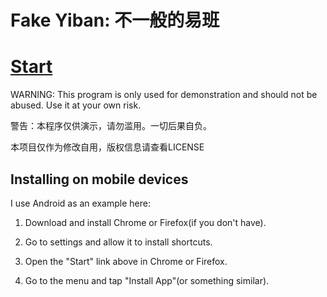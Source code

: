 # Fake Yiban: 不一般的易班

# [Start](https://lingluoluo.github.io/fake-yiban/dist/)

WARNING: This program is only used for demonstration and should not be abused. Use it at your own risk.

警告：本程序仅供演示，请勿滥用。一切后果自负。  

本项目仅作为修改自用，版权信息请查看LICENSE

## Installing on mobile devices

I use Android as an example here:

1. Download and install Chrome or Firefox(if you don't have).

2. Go to settings and allow it to install shortcuts.

3. Open the "Start" link above in Chrome or Firefox.

4. Go to the menu and tap "Install App"(or something similar).

